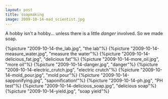 ```yaml
---
layout: post
title: soapmaking
image: 2009-10-14-mad_scientist.jpg
---
```


A hobby isn't a hobby... unless there is a little _danger_ involved. So we made
soap.

{%picture "2009-10-14-the_lab.jpg", "the lab"%} {%picture
"2009-10-14-measure_water.jpg", "measure the water"%} {%picture
"2009-10-14-delicious_fat.jpg", "delicious fat"%} {%picture
"2009-10-14-more_oil.jpg", "more oil"%} {%picture "2009-10-14-danger.jpg",
"danger"%} {%picture "2009-10-14-electric_crutch.jpg", "electric crutch"%}
{%picture "2009-10-14-mold_pour.jpg", "mold pour"%} {%picture
"2009-10-14-sapponifying.jpg", "saponification!"%} {%picture
"2009-10-14-ph.jpg", "PH test"%} {%picture "2009-10-14-delicious_soap.jpg",
"delicious soap"%} {%picture "2009-10-14-yield.jpg", "soap yield"%}
